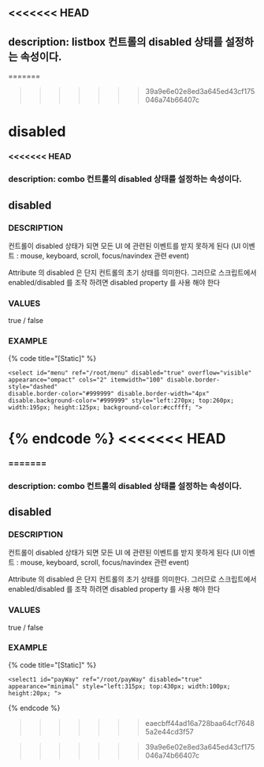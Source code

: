 <<<<<<< HEAD
---
description: listbox 컨트롤의 disabled 상태를 설정하는 속성이다.
---

=======
>>>>>>> 39a9e6e02e8ed3a645ed43cf175046a74b66407c
# disabled

### &lt;&lt;&lt;&lt;&lt;&lt;&lt; HEAD

### description: combo 컨트롤의 disabled 상태를 설정하는 속성이다.

## disabled

### DESCRIPTION

컨트롤이 disabled 상태가 되면 모든 UI 에 관련된 이벤트를 받지 못하게 된다 \(UI 이벤트 : mouse, keyboard, scroll, focus/navindex 관련 event\)

Attribute 의 disabled 은 단지 컨트롤의 초기 상태를 의미한다. 그러므로 스크립트에서 enabled/disabled 를 조작 하려면 disabled property 를 사용 해야 한다

### VALUES

true / false

### EXAMPLE

{% code title="\[Static\]" %}
```markup
<select id="menu" ref="/root/menu" disabled="true" overflow="visible" 
appearance="ompact" cols="2" itemwidth="100" disable.border-style="dashed" 
disable.border-color="#999999" disable.border-width="4px" disable.background-color="#999999" style="left:270px; top:260px; width:195px; height:125px; background-color:#ccffff; "> 
```
{% endcode %}
<<<<<<< HEAD
=======

### =======

### description: combo 컨트롤의 disabled 상태를 설정하는 속성이다.

## disabled

### DESCRIPTION

컨트롤이 disabled 상태가 되면 모든 UI 에 관련된 이벤트를 받지 못하게 된다 \(UI 이벤트 : mouse, keyboard, scroll, focus/navindex 관련 event\)

Attribute 의 disabled 은 단지 컨트롤의 초기 상태를 의미한다. 그러므로 스크립트에서 enabled/disabled 를 조작 하려면 disabled property 를 사용 해야 한다

### VALUES

true / false

### EXAMPLE

{% code title="\[Static\]" %}
```markup
<select1 id="payWay" ref="/root/payWay" disabled="true" 
appearance="minimal" style="left:315px; top:430px; width:100px; 
height:20px; ">
```
{% endcode %}

> > > > > > > eaecbff44ad16a728baa64cf76485a2e44cd3f57

>>>>>>> 39a9e6e02e8ed3a645ed43cf175046a74b66407c
